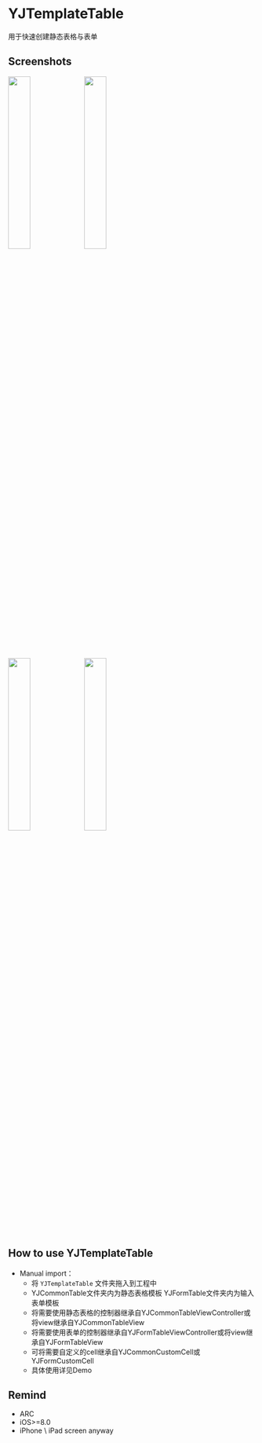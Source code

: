 # YJTemplateTable
用于快速创建静态表格与表单

## Screenshots
<img src="https://github.com/mcyj1314/YJTemplateTable-Master/blob/master/screenshots/screenshot_1.png" width="30%" height="30%">                             <img src="https://github.com/mcyj1314/YJTemplateTable-Master/blob/master/screenshots/screenshot_2.png" width="30%" height="30%">

<img src="https://github.com/mcyj1314/YJTemplateTable-Master/blob/master/screenshots/screenshot_3.png" width="30%" height="30%">     <img src="https://github.com/mcyj1314/YJTemplateTable-Master/blob/master/screenshots/screenshot_4.png" width="30%" height="30%">

## <a id="How to use YJTemplateTable"></a>How to use YJTemplateTable
* Manual import：
    * 将 `YJTemplateTable` 文件夹拖入到工程中
    * YJCommonTable文件夹内为静态表格模板 YJFormTable文件夹内为输入表单模板
    * 将需要使用静态表格的控制器继承自YJCommonTableViewController或将view继承自YJCommonTableView
    * 将需要使用表单的控制器继承自YJFormTableViewController或将view继承自YJFormTableView
    * 可将需要自定义的cell继承自YJCommonCustomCell或YJFormCustomCell
    * 具体使用详见Demo
    
## Remind
* ARC
* iOS>=8.0
* iPhone \ iPad screen anyway
